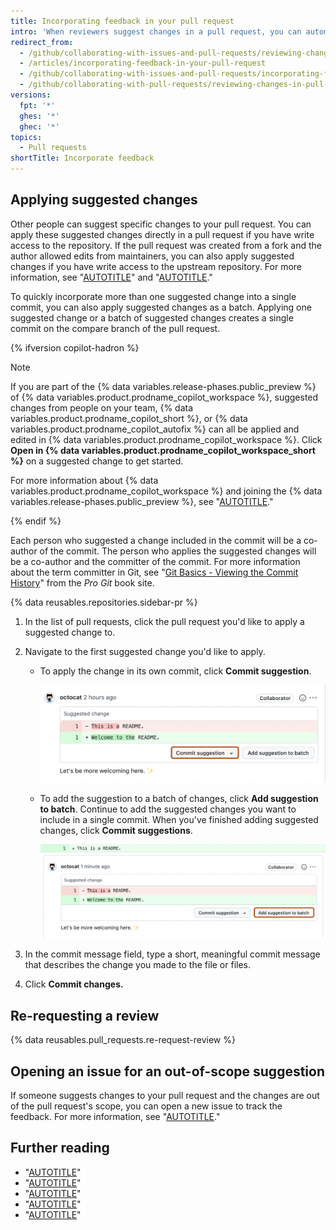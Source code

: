 ```yaml
---
title: Incorporating feedback in your pull request
intro: 'When reviewers suggest changes in a pull request, you can automatically incorporate the changes into the pull request or open an issue to track out-of-scope suggestions.'
redirect_from:
  - /github/collaborating-with-issues-and-pull-requests/reviewing-changes-in-pull-requests/incorporating-feedback-in-your-pull-request
  - /articles/incorporating-feedback-in-your-pull-request
  - /github/collaborating-with-issues-and-pull-requests/incorporating-feedback-in-your-pull-request
  - /github/collaborating-with-pull-requests/reviewing-changes-in-pull-requests/incorporating-feedback-in-your-pull-request
versions:
  fpt: '*'
  ghes: '*'
  ghec: '*'
topics:
  - Pull requests
shortTitle: Incorporate feedback
---
```

## Applying suggested changes

Other people can suggest specific changes to your pull request. You can apply these suggested changes directly in a pull request if you have write access to the repository. If the pull request was created from a fork and the author allowed edits from maintainers, you can also apply suggested changes if you have write access to the upstream repository. For more information, see "[AUTOTITLE](/pull-requests/collaborating-with-pull-requests/reviewing-changes-in-pull-requests/commenting-on-a-pull-request)" and "[AUTOTITLE](/pull-requests/collaborating-with-pull-requests/working-with-forks/allowing-changes-to-a-pull-request-branch-created-from-a-fork)."

To quickly incorporate more than one suggested change into a single commit, you can also apply suggested changes as a batch. Applying one suggested change or a batch of suggested changes creates a single commit on the compare branch of the pull request.

{% ifversion copilot-hadron %}

>[!NOTE]
>If you are part of the {% data variables.release-phases.public_preview %} of {% data variables.product.prodname_copilot_workspace %}, suggested changes from people on your team, {% data variables.product.prodname_copilot_short %}, or {% data variables.product.prodname_copilot_autofix %} can all be applied and edited in {% data variables.product.prodname_copilot_workspace %}. Click **Open in {% data variables.product.prodname_copilot_workspace_short %}** on a suggested change to get started.
>
>For more information about {% data variables.product.prodname_copilot_workspace %} and joining the {% data variables.release-phases.public_preview %}, see "[AUTOTITLE](/copilot/using-github-copilot/using-github-copilot-for-pull-requests/using-copilot-to-help-you-work-on-a-pull-request)."

{% endif %}

Each person who suggested a change included in the commit will be a co-author of the commit. The person who applies the suggested changes will be a co-author and the committer of the commit. For more information about the term committer in Git, see "[Git Basics - Viewing the Commit History](https://git-scm.com/book/en/v2/Git-Basics-Viewing-the-Commit-History)" from the _Pro Git_ book site.

{% data reusables.repositories.sidebar-pr %}
1. In the list of pull requests, click the pull request you'd like to apply a suggested change to.
1. Navigate to the first suggested change you'd like to apply.
    * To apply the change in its own commit, click **Commit suggestion**.

       ![Screenshot of a review comment with a suggestion. The "Commit suggestion" option is outlined in dark orange.](/assets/images/help/pull_requests/commit-suggestion-button.png)

    * To add the suggestion to a batch of changes, click **Add suggestion to batch**. Continue to add the suggested changes you want to include in a single commit. When you've finished adding suggested changes, click **Commit suggestions**.

      ![Screenshot of a review comment with a suggestion. The "Add suggestion to batch" option is outlined in dark orange.](/assets/images/help/pull_requests/add-suggestion-to-batch.png)

1. In the commit message field, type a short, meaningful commit message that describes the change you made to the file or files.
1. Click **Commit changes.**

## Re-requesting a review

{% data reusables.pull_requests.re-request-review %}

## Opening an issue for an out-of-scope suggestion

If someone suggests changes to your pull request and the changes are out of the pull request's scope, you can open a new issue to track the feedback. For more information, see "[AUTOTITLE](/issues/tracking-your-work-with-issues/creating-an-issue)."

## Further reading

* "[AUTOTITLE](/pull-requests/collaborating-with-pull-requests/reviewing-changes-in-pull-requests/about-pull-request-reviews)"
* "[AUTOTITLE](/pull-requests/collaborating-with-pull-requests/reviewing-changes-in-pull-requests/reviewing-proposed-changes-in-a-pull-request)"
* "[AUTOTITLE](/pull-requests/collaborating-with-pull-requests/reviewing-changes-in-pull-requests/commenting-on-a-pull-request)"
* "[AUTOTITLE](/pull-requests/collaborating-with-pull-requests/proposing-changes-to-your-work-with-pull-requests/requesting-a-pull-request-review)"
* "[AUTOTITLE](/issues/tracking-your-work-with-issues/creating-an-issue)"
